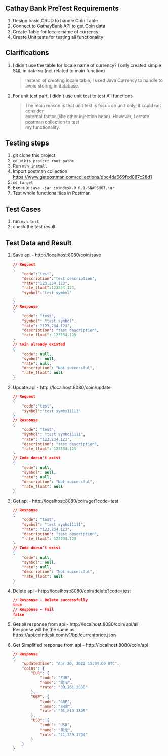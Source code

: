 ## Cathay Bank PreTest Requirements
1. Design basic CRUD to handle Coin Table
2. Connect to CathayBank API to get Coin data
3. Create Table for locale name of currency 
4. Create Unit tests for testing all functionality

## Clarifications 
1. I didn't use the table for locale name of currency? I only created simple SQL in data.sql(not related to main function)
   > Instead of creating locale table, I used Java Currency to handle to avoid storing in database.
2. For unit test part, I didn't use unit test to test All functions
   > The main reason is that unit test is focus on unit only, it could not consider\
   > external factor (like other injection bean). However, I create postman collection to test\
   > my functionality.

## Testing steps
1. git clone this project
2. `cd <this project root path>`
3. Run `mvn install` 
4. Import postman collection https://www.getpostman.com/collections/dbc4da669fcd087c28d1
5. `cd target`
6. Execute `java -jar coindesk-0.0.1-SNAPSHOT.jar`
7. Test whole functionalities in Postman

## Test Cases
1. run `mvn test`
2. check the test result

## Test Data and Result
1. Save api - http://localhost:8080/coin/save
   ```json
   // Request
   {
       "code":"test",
       "description":"test description",
       "rate":"123,234.123",
       "rate_float":123234.123,
       "symbol":"test symbol"
   
   } 
   // Response
   {
       "code": "test",
       "symbol": "test symbol",
       "rate": "123,234.123",
       "description": "test description",
       "rate_float": 123234.123
   }
   // Coin already existed
   {
       "code": null,
       "symbol": null,
       "rate": null,
       "description": "Not successful",
       "rate_float": null
   }
   ```
2. Update api - http://localhost:8080/coin/update
   ```json
   // Request
   {
       "code":"test",
       "symbol":"test symbo11111"
   }
   // Response
   {
       "code": "test",
       "symbol": "test symbo11111",
       "rate": "123,234.123",
       "description": "test description",
       "rate_float": 123234.123
   }
   // Code doesn't exist
   {
       "code": null,
       "symbol": null,
       "rate": null,
       "description": "Not successful",
       "rate_float": null
   }
   ```
3. Get api - http://localhost:8080/coin/get?code=test
   ```json
   // Response
   {
       "code": "test",
       "symbol": "test symbo11111",
       "rate": "123,234.123",
       "description": "test description",
       "rate_float": 123234.123
   }
   // Code doesn't exist
   {
       "code": null,
       "symbol": null,
       "rate": null,
       "description": "Not successful",
       "rate_float": null
   }
   ```
4. Delete api - http://localhost:8080/coin/delete?code=test
   ```json
   // Response - Delete successfully
   true
   // Response - Fail
   false
   ```
   
5. Get all response from api - http://localhost:8080/coin/api/all \
   Response will be the same as https://api.coindesk.com/v1/bpi/currentprice.json
   
6. Get Simplified response from api - http://localhost:8080/coin/api
   ```json
   // Response
   {
       "updatedTime": "Apr 20, 2022 15:04:00 UTC",
       "coins": {
           "EUR": {
               "code": "EUR",
               "name": "歐元",
               "rate": "38,261.2858"
           },
           "GBP": {
               "code": "GBP",
               "name": "英鎊",
               "rate": "31,810.3305"
           },
           "USD": {
               "code": "USD",
               "name": "美元",
               "rate": "41,359.1704"
           }
       }
   }
   ```